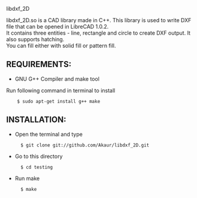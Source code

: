libdxf_2D

libdxf_2D.so is a CAD library made in C++.
This library is used to write DXF file that can be opened in LibreCAD 1.0.2. <br />
It contains three entities - line, rectangle and circle to create DXF output.
It also supports hatching. <br />
You can fill either with solid fill or pattern fill.
   
REQUIREMENTS:
--------------
* GNU G++ Compiler and make tool

Run following command in terminal to install

        $ sudo apt-get install g++ make


INSTALLATION:
-------------
* Open the terminal and type
	
        $ git clone git://github.com/Akaur/libdxf_2D.git
	
* Go to this directory

        $ cd testing

* Run make
	
        $ make

